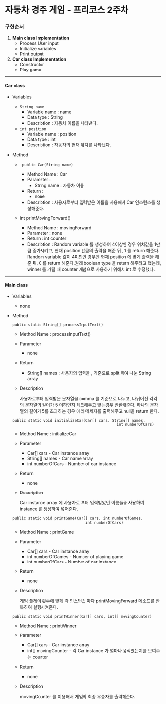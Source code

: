 # 자동차 경주 게임 - 프리코스 2주차
 ### 구현순서
 1. **Main class Implementation**
     * Process User input
     * Initialize variables
     * Print output
 2. **Car class Implementation**
    * Constructor
    * Play game
------------------------------
#### Car class
 * Variables
   * ```String name```
      * Variable name : name
      * Data type : String
      * Description : 자동차 이름을 나타낸다.
   * ```int position```
      * Variable name : position
      * Data type : int
      * Description : 자동차의 현재 위치를 나타낸다.

  * Method
    * ``` public Car(String name)```
        * Method Name : Car 
        * Parameter  : 
            * String name : 자동차 이름
        * Return : 
            * none
        * Description : 사용자로부터 입력받은 이름을 사용해서 Car 인스턴스를 생성해준다.
    
    * int printMovingForward()
        * Method Name : movingForward 
        * Parameter  : none
        * Return : int counter
        * Description : Random variable 를 생성하여 4이상인 경우 위치값을 1만큼 증가시키고, 현재
position 만큼의 출력을 해준 뒤 , 1 를 return 해준다. Random variable 값이 
4미만인 경우엔 현재 position 에 맞게 출력을 해준 뒤, 0 를 return 해준다.원래 boolean type 을 
return 해주려고 했는데, winner 를 가릴 때 counter 개념으로 사용하기 위해서 int 로 수정했다.
_____
#### Main class
  * Variables
    * none
  * Method
     ```
     public static String[] processInputText()
     ```
    * Method Name : processInputText()
    * Parameter 
        * none 
    * Return
        * String[] names : 사용자의 입력을 , 기준으로 split 하여 나눈 String array
    * Description
        
        사용자로부터 입력받은 문자열을 comma 를 기준으로 나누고, 나뉘어진 각각의 문자열의 길이가 5
        이하인지 체크해주고 맞는경우 반환해준다. 하나의 문자열의 길이가 5를 초과하는 경우 에러 메세지를 
        출력해주고 null을 return 한다.
   
    ```
    public static void initializeCar(Car[] cars, String[] names,
                                                   int numberOfCars)
    ```
    * Method Name : initializeCar
    * Parameter 
        * Car[] cars - Car instance array
        * String[] names - Car name array
        * int numberOfCars - Number of car instance 
    * Return
        * none
    * Description
        
        Car instance array 에 사용자로 부터 입력받았던 이름들을 사용하여 instance
         를 생성하여 넣어준다. 
        
    ```
    public static void printGame(Car[] cars, int numberOfGames,
                                     int numberOfCars)
    ```
      * Method Name : printGame
      * Parameter 
          * Car[] cars - Car instance array
          * int numberOfGames - Number of playing game
          * int numberOfCars - Number of car instance 
      * Return
          * none
      * Description
          
          게임 플레이 횟수에 맞게 각 인스턴스 마다 printMovingForward 메소드를 반복하여
          실행시켜준다. 
    
    ```
    public static void printWinner(Car[] cars, int[] movingCounter)
    ```
      * Method Name : printWinner
      * Parameter 
          * Car[] cars - Car instance array
          * int[] movingCounter - 각 Car instance 가 얼마나 움직였는지를 보여주는 counter 
           
      * Return
          * none
      * Description
          
          movingCounter 를 이용해서 게임의 최종 우승자를 출력해준다.
          
